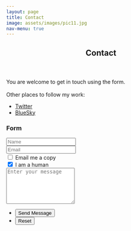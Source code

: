 ```yaml
---
layout: page
title: Contact
image: assets/images/pic11.jpg
nav-menu: true
---
```

<div id="main" class="alt">

<!-- One -->
<section id="one">
	<div class="inner">
		<header class="major">
			<h1>Contact</h1>
		</header>


<div class="row 200%">
	<div class="6u 12u$(medium)">
<!-- Box -->
<div class="box">
	<p>You are welcome to get in touch using the form.<br><br>Other places to follow my work:</p>
			<ul class="icons">
				<li><a href="#" class="icon alt fa-brands fa-twitter"><span class="label">Twitter</span></a></li>
				<li><a href="#" class="icon alt fa-brands fa-bluesky"><span class="label">BlueSky</span></a></li>
			</ul>

</div>
    </div>

<div class="6u$ 12u$(medium)">

<!-- Form -->
<h3>Form</h3>

<form method="post" action="#">
	<div class="row uniform">
		<div class="6u 12u$(xsmall)">
			<input type="text" name="demo-name" id="demo-name" value="" placeholder="Name" />
		</div>
		<div class="6u$ 12u$(xsmall)">
			<input type="email" name="demo-email" id="demo-email" value="" placeholder="Email" />
		</div>
		<!-- Break -->
		<div class="12u$">
		</div>
		<!-- Break -->
		<div class="6u 12u$(small)">
			<input type="checkbox" id="demo-copy" name="demo-copy">
			<label for="demo-copy">Email me a copy</label>
		</div>
		<div class="6u$ 12u$(small)">
			<input type="checkbox" id="demo-human" name="demo-human" checked>
			<label for="demo-human">I am a human</label>
		</div>
		<!-- Break -->
		<div class="12u$">
			<textarea name="demo-message" id="demo-message" placeholder="Enter your message" rows="6"></textarea>
		</div>
		<!-- Break -->
		<div class="12u$">
			<ul class="actions">
				<li><input type="submit" value="Send Message" class="special" /></li>
				<li><input type="reset" value="Reset" /></li>
			</ul>
		</div>
	</div>
</form>

</div>
</div>
</div>